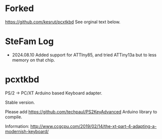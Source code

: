 # Forked
https://github.com/kesrut/pcxtkbd 
See orginal text below.

# SteFam Log
* 2024.08.10 Added support for ATTIny85, and tried ATTiny13a but to less memory on that chip. 


# pcxtkbd
PS/2 -> PC/XT Arduino based Keyboard adapter.


Stable version.


Please add https://github.com/techpaul/PS2KeyAdvanced Arduino library to compile.

Information: http://www.ccgcpu.com/2019/02/14/the-xt-part-4-adapting-a-modernish-keyboard/
